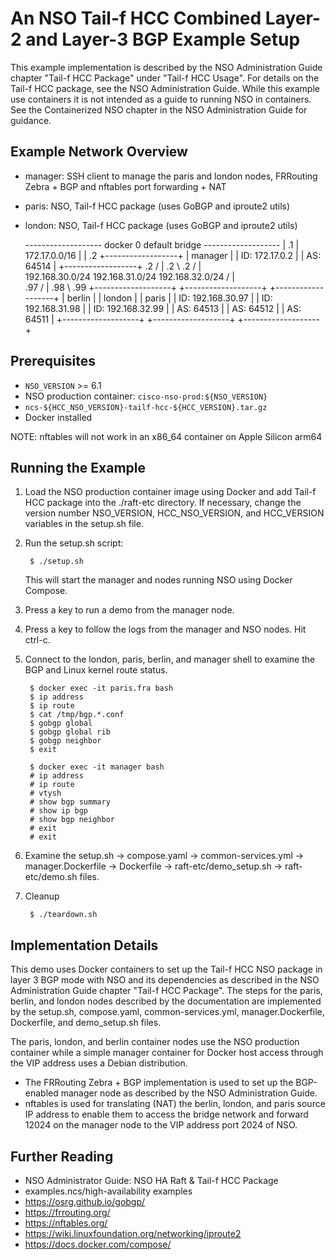 An NSO Tail-f HCC Combined Layer-2 and Layer-3 BGP Example Setup
================================================================

This example implementation is described by the NSO Administration Guide
chapter "Tail-f HCC Package" under "Tail-f HCC Usage".
For details on the Tail-f HCC package, see the NSO Administration Guide.
While this example use containers it is not intended as a guide to running
NSO in containers. See the Containerized NSO chapter in the NSO Administration
Guide for guidance.

Example Network Overview
------------------------

- manager: SSH client to manage the paris and london nodes, FRRouting Zebra + BGP
         and nftables port forwarding + NAT
- paris:  NSO, Tail-f HCC package (uses GoBGP and iproute2 utils)
- london: NSO, Tail-f HCC package (uses GoBGP and iproute2 utils)

    -------------------  docker 0 default bridge  -------------------
                                    | .1
                                    |
                              172.17.0.0/16
                                    |
                                    | .2
                          +------------------+
                          | manager          |
                          | ID: 172.17.0.2   |
                          | AS: 64514        |
                          +------------------+
                      .2 /         | .2       \ .2
                        /          |           \
            192.168.30.0/24  192.168.31.0/24   192.168.32.0/24
                      /            |             \
                  .97 /             | .98          \ .99
    +-------------------+ +-------------------+ +-------------------+
    | berlin            | | london            | | paris             |
    | ID: 192.168.30.97 | | ID: 192.168.31.98 | | ID: 192.168.32.99 |
    | AS: 64513         | | AS: 64512         | | AS: 64511         |
    +-------------------+ +-------------------+ +-------------------+

Prerequisites
-------------

- `NSO_VERSION` >= 6.1
- NSO production container: `cisco-nso-prod:${NSO_VERSION}`
- `ncs-${HCC_NSO_VERSION}-tailf-hcc-${HCC_VERSION}.tar.gz`
- Docker installed

NOTE: nftables will not work in an x86_64 container on Apple Silicon arm64

Running the Example
-------------------

1. Load the NSO production container image using Docker and add Tail-f HCC
   package into the ./raft-etc directory. If necessary, change the version
   number NSO_VERSION, HCC_NSO_VERSION, and HCC_VERSION variables in the
   setup.sh file.
2. Run the setup.sh script:

        $ ./setup.sh

   This will start the manager and nodes running NSO using Docker Compose.
3. Press a key to run a demo from the manager node.
4. Press a key to follow the logs from the manager and NSO nodes. Hit ctrl-c.
5. Connect to the london, paris, berlin, and manager shell to examine the BGP
   and Linux kernel route status.

        $ docker exec -it paris.fra bash
        $ ip address
        $ ip route
        $ cat /tmp/bgp.*.conf
        $ gobgp global
        $ gobgp global rib
        $ gobgp neighbor
        $ exit

        $ docker exec -it manager bash
        # ip address
        # ip route
        # vtysh
        # show bgp summary
        # show ip bgp
        # show bgp neighbor
        # exit
        # exit

6. Examine the setup.sh -> compose.yaml -> common-services.yml ->
   manager.Dockerfile -> Dockerfile -> raft-etc/demo_setup.sh ->
   raft-etc/demo.sh files.
7. Cleanup

        $ ./teardown.sh

Implementation Details
----------------------

This demo uses Docker containers to set up the Tail-f HCC NSO package in layer 3
BGP mode with NSO and its dependencies as described in the NSO Administration
Guide chapter "Tail-f HCC Package". The steps for the paris, berlin, and london
nodes described by the documentation are implemented by the setup.sh,
compose.yaml, common-services.yml, manager.Dockerfile, Dockerfile, and
demo_setup.sh files.

The paris, london, and berlin container nodes use the NSO production container
while a simple manager container for Docker host access through the VIP address
uses a Debian distribution.

- The FRRouting Zebra + BGP implementation is used to set up the BGP-enabled
  manager node as described by the NSO Administration Guide.
- nftables is used for translating (NAT) the berlin, london, and paris source
  IP address to enable them to access the bridge network and forward 12024 on
  the manager node to the VIP address port 2024 of NSO.

Further Reading
---------------

+ NSO Administrator Guide: NSO HA Raft & Tail-f HCC Package
+ examples.ncs/high-availability examples
+ https://osrg.github.io/gobgp/
+ https://frrouting.org/
+ https://nftables.org/
+ https://wiki.linuxfoundation.org/networking/iproute2
+ https://docs.docker.com/compose/
